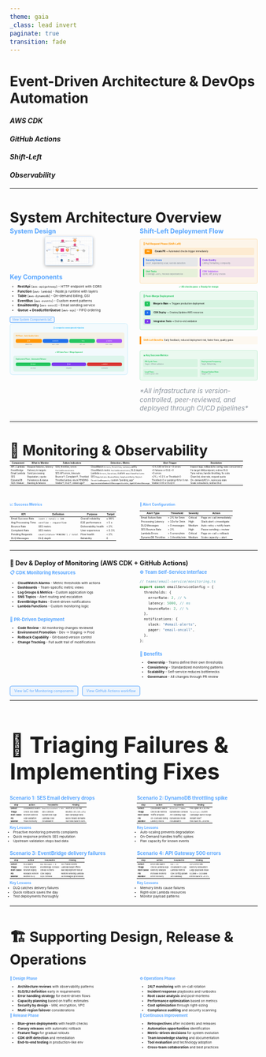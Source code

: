 ```yaml
---
theme: gaia
_class: lead invert
paginate: true
transition: fade
---
```


<meta http-equiv="Cache-Control" content="no-cache, no-store, must-revalidate">
<meta http-equiv="Pragma" content="no-cache">
<meta http-equiv="Expires" content="0">

<script>
// Force refresh when returning to page
window.addEventListener('pageshow', function(event) {
  if (event.persisted) {
    // Page was loaded from cache, force reload
    window.location.reload();
  }
});

// Also handle visibility changes (when tab becomes visible again)
document.addEventListener('visibilitychange', function() {
  if (!document.hidden) {
    // Check if we need to refresh based on navigation timing
    const perfData = performance.getEntriesByType('navigation')[0];
    if (perfData && perfData.type === 'back_forward') {
      window.location.reload();
    }
  }
});
</script>

<style>
section {
  overflow: hidden;
  padding: 1.5rem;
}

section.smaller {
  padding: 1rem;
}

section.smaller h2 {
  font-size: 1.8rem;
  margin-bottom: 0.8rem;
}

section.smaller table {
  margin: 0;
}
</style>

# Event-Driven Architecture & DevOps Automation

#### _AWS CDK_

#### _GitHub Actions_

#### _Shift-Left_

#### _Observability_

---

<!-- _class: invert -->

## System Architecture Overview

<div style="display: grid; grid-template-columns: 1fr 1fr; gap: 1.5rem; font-size: 0.9em;">

<div>
<h3 style="color: #58a6ff; font-size: 0.8rem; margin: 0 0 0.2rem 0;">System Design</h3>

<div style="position: relative;">
  <img id="systemDiagram" src="images/system-design.png" alt="System Design" 
       style="width: 100%; height: auto; cursor: pointer; transition: all 0.3s ease; border-radius: 4px; border: 1px solid rgba(88,166,255,0.2);" 
       onclick="toggleDiagramZoom(this)">
</div>

<style>
  .diagram-zoomed {
    position: fixed !important;
    top: 50% !important;
    left: 50% !important;
    transform: translate(-50%, -50%) !important;
    width: 95vw !important;
    height: auto !important;
    max-height: 95vh !important;
    z-index: 9999 !important;
    background: white !important;
    box-shadow: 0 0 50px rgba(0,0,0,0.8) !important;
    border-radius: 8px !important;
    padding: 15px !important;
  }
  
  .diagram-overlay {
    position: fixed;
    top: 0;
    left: 0;
    width: 100vw;
    height: 100vh;
    background: rgba(0,0,0,0.8);
    z-index: 9998;
  }
</style>

<script>
let isZoomed = false;

function toggleDiagramZoom(img) {
  if (isZoomed) {
    // Close zoom
    img.classList.remove('diagram-zoomed');
    const overlay = document.querySelector('.diagram-overlay');
    if (overlay) {
      overlay.remove();
    }
    img.onclick = function() { toggleDiagramZoom(img); };
    isZoomed = false;
  } else {
    // Open zoom
    const overlay = document.createElement('div');
    overlay.className = 'diagram-overlay';
    document.body.appendChild(overlay);
    img.classList.add('diagram-zoomed');
    
    // Set up close handlers
    overlay.onclick = function() { toggleDiagramZoom(img); };
    img.onclick = function(e) { 
      e.preventDefault();
      e.stopPropagation();
      toggleDiagramZoom(img); 
    };
    
    isZoomed = true;
  }
}
</script>

<h3 style="color: #58a6ff; font-size: 0.8rem; margin: 1rem 0 0.5rem 0;">Key Components</h3>

- **RestApi** (`aws-apigateway`) - HTTP endpoint with CORS
- **Function** (`aws-lambda`) - Node.js runtime with layers
- **Table** (`aws-dynamodb`) - On-demand billing, GSI
- **EventBus** (`aws-events`) - Custom event patterns
- **EmailIdentity** (`aws-sesv2`) - Email sending service
- **Queue + DeadLetterQueue** (`aws-sqs`) - FIFO ordering

<div style="margin-top: 0.3rem;">
  <a href="./code/cdk-system-components.html?v=2025-01-07" style="padding: 2px 4px; border: 1px solid #58a6ff; border-radius: 2px; text-decoration: none; color: #58a6ff; background: rgba(88,166,255,0.1); font-size: 0.45em;">View System Components IaC</a>
</div>

<!-- Pipeline Diagram moved from Dev & Deploy section -->
<div style="margin-top: 0.1rem; padding: 0.4rem; background: rgba(56,189,248,0.05); border-radius: 6px; border: 1px solid rgba(56,189,248,0.2);">
  <div style="font-size: 0.3em; color: #38bdf8; font-weight: bold; margin-bottom: 0.4rem; text-align: center;">🔄 Complete Development Pipeline</div>
  
  <!-- PR Phase -->
  <div style="background: rgba(255,149,0,0.1); border-radius: 4px; padding: 0.3rem; margin-bottom: 0.4rem;">
    <div style="color: #ff9500; font-weight: bold; font-size: 0.25em; margin-bottom: 0.3rem;">PR Phase - Early Quality Gates</div>
    <div style="font-size: 0.22em; line-height: 1.2; display: flex; justify-content: space-between; align-items: center;">
      <div style="text-align: center; flex: 1;">
        <div style="background: #ff9500; color: white; padding: 0.15rem 0.3rem; border-radius: 3px; margin-bottom: 0.2rem; font-size: 0.9em;">🔄 PR</div>
        <div style="color: #7d8590; font-size: 0.8em;">Branch Push</div>
      </div>
      <div style="color: #ff9500; font-weight: bold; font-size: 0.8em;">→</div>
      <div style="text-align: center; flex: 1;">
        <div style="background: #1f6feb; color: white; padding: 0.15rem 0.3rem; border-radius: 3px; margin-bottom: 0.2rem; font-size: 0.9em;">🔒 Security</div>
        <div style="color: #7d8590; font-size: 0.8em;">SAST + Deps</div>
      </div>
      <div style="color: #ff9500; font-weight: bold; font-size: 0.8em;">→</div>
      <div style="text-align: center; flex: 1;">
        <div style="background: #22c55e; color: white; padding: 0.15rem 0.3rem; border-radius: 3px; margin-bottom: 0.2rem; font-size: 0.9em;">✅ Tests</div>
        <div style="color: #7d8590; font-size: 0.8em;">Unit + Lint</div>
      </div>
      <div style="color: #ff9500; font-weight: bold; font-size: 0.8em;">→</div>
      <div style="text-align: center; flex: 1;">
        <div style="background: #a855f7; color: white; padding: 0.15rem 0.3rem; border-radius: 3px; margin-bottom: 0.2rem; font-size: 0.9em;">📋 Review</div>
        <div style="color: #7d8590; font-size: 0.8em;">Peer + Policy</div>
      </div>
    </div>
  </div>
  
  <div style="text-align: center; color: #22c55e; font-weight: bold; font-size: 0.25em; margin: 0.3rem 0;">✅ All Gates Pass → Merge Approved</div>
  
  <!-- Post-Merge Phase -->
  <div style="background: rgba(34,197,94,0.1); border-radius: 4px; padding: 0.3rem;">
    <div style="color: #22c55e; font-weight: bold; font-size: 0.25em; margin-bottom: 0.3rem;">Deployment Phase - Automated Release</div>
    <div style="font-size: 0.22em; line-height: 1.2; display: flex; justify-content: space-between; align-items: center;">
      <div style="text-align: center; flex: 1;">
        <div style="background: #22c55e; color: white; padding: 0.15rem 0.3rem; border-radius: 3px; margin-bottom: 0.2rem; font-size: 0.9em;">🚀 Deploy</div>
        <div style="color: #7d8590; font-size: 0.8em;">CDK Stack</div>
      </div>
      <div style="color: #22c55e; font-weight: bold; font-size: 0.8em;">→</div>
      <div style="text-align: center; flex: 1;">
        <div style="background: #7c3aed; color: white; padding: 0.15rem 0.3rem; border-radius: 3px; margin-bottom: 0.2rem; font-size: 0.9em;">🧪 E2E</div>
        <div style="color: #7d8590; font-size: 0.8em;">Integration</div>
      </div>
      <div style="color: #22c55e; font-weight: bold; font-size: 0.8em;">→</div>
      <div style="text-align: center; flex: 1;">
        <div style="background: #da3633; color: white; padding: 0.15rem 0.3rem; border-radius: 3px; margin-bottom: 0.2rem; font-size: 0.9em;">📊 Monitor</div>
        <div style="color: #7d8590; font-size: 0.8em;">Observability</div>
      </div>
    </div>
  </div>
</div>

</div>

<div>
<h3 style="color: #58a6ff; font-size: 0.8rem; margin: 0 0 0.5rem 0;">Shift-Left Deployment Flow</h3>

<div style="font-size: 0.35em; line-height: 1.3;">

<!-- PR Phase -->
<div style="background: rgba(255,149,0,0.08); border: 1px solid rgba(255,149,0,0.2); border-radius: 4px; padding: 0.4rem; margin: 0.3rem 0;">
  <div style="color: #ff9500; font-weight: bold; margin-bottom: 0.3rem; font-size: 1.1em;">🔄 Pull Request Phase (Shift-Left)</div>
  
  <div style="display: flex; align-items: center; margin: 0.2rem 0; padding: 0.15rem; background: rgba(255,149,0,0.1); border-radius: 3px;">
    <span style="background: #ff9500; color: white; padding: 0.15rem 0.3rem; border-radius: 2px; margin-right: 0.4rem; font-weight: bold; font-size: 0.9em;">PR</span>
    <span><strong>Create PR</strong> → Automated checks trigger immediately</span>
  </div>
  
  <div style="display: grid; grid-template-columns: 1fr 1fr; gap: 0.3rem; margin: 0.3rem 0;">
    <div style="background: rgba(31,111,235,0.1); padding: 0.2rem; border-radius: 2px; border-left: 2px solid #1f6feb;">
      <strong style="color: #1f6feb;">Security Scans</strong><br/>
      <span style="font-size: 0.9em; color: #7d8590;">SAST, dependency scan, secrets detection</span>
    </div>
    <div style="background: rgba(124,58,237,0.1); padding: 0.2rem; border-radius: 2px; border-left: 2px solid #7c3aed;">
      <strong style="color: #7c3aed;">Code Quality</strong><br/>
      <span style="font-size: 0.9em; color: #7d8590;">Linting, formatting, complexity</span>
    </div>
    <div style="background: rgba(34,197,94,0.1); padding: 0.2rem; border-radius: 2px; border-left: 2px solid #22c55e;">
      <strong style="color: #22c55e;">Unit Tests</strong><br/>
      <span style="font-size: 0.9em; color: #7d8590;">Coverage >80%, mocked dependencies</span>
    </div>
    <div style="background: rgba(168,85,247,0.1); padding: 0.2rem; border-radius: 2px; border-left: 2px solid #a855f7;">
      <strong style="color: #a855f7;">CDK Validation</strong><br/>
      <span style="font-size: 0.9em; color: #7d8590;">Synth, diff, policy checks</span>
    </div>
  </div>
</div>

<div style="text-align: center; color: #22c55e; margin: 0.2rem 0; font-weight: bold;">✅ All checks pass → Ready for merge</div>

<!-- Post-Merge Phase -->
<div style="background: rgba(34,197,94,0.08); border: 1px solid rgba(34,197,94,0.2); border-radius: 4px; padding: 0.4rem; margin: 0.3rem 0;">
  <div style="color: #22c55e; font-weight: bold; margin-bottom: 0.3rem; font-size: 1.1em;">🚀 Post-Merge Deployment</div>

  <div style="display: flex; align-items: center; margin: 0.2rem 0; padding: 0.15rem; background: rgba(34,197,94,0.1); border-radius: 3px;">
    <span style="background: #22c55e; color: white; padding: 0.15rem 0.3rem; border-radius: 2px; margin-right: 0.4rem; font-weight: bold; font-size: 0.9em;">1</span>
    <span><strong>Merge to Main</strong> → Triggers production deployment</span>
  </div>

  <div style="display: flex; align-items: center; margin: 0.2rem 0; padding: 0.15rem; background: rgba(34,197,94,0.1); border-radius: 3px;">
    <span style="background: #1f6feb; color: white; padding: 0.15rem 0.3rem; border-radius: 2px; margin-right: 0.4rem; font-weight: bold; font-size: 0.9em;">2</span>
    <span><strong>CDK Deploy</strong> → Creates/Updates AWS resources</span>
  </div>

  <div style="display: flex; align-items: center; margin: 0.2rem 0; padding: 0.15rem; background: rgba(34,197,94,0.1); border-radius: 3px;">
    <span style="background: #7c3aed; color: white; padding: 0.15rem 0.3rem; border-radius: 2px; margin-right: 0.4rem; font-weight: bold; font-size: 0.9em;">3</span>
    <span><strong>Integration Tests</strong> → End-to-end validation</span>
  </div>
</div>

<div style="margin-top: 0.8rem; padding: 0.3rem; border-left: 3px solid #ff9500; background: rgba(255,149,0,0.05);">
  <strong style="color: #ff9500;">Shift-Left Benefits:</strong> Early feedback, reduced deployment risk, faster fixes, quality gates
</div>

<!-- Key Metrics & Success Indicators -->
<div style="margin-top: 0.8rem; padding: 0.4rem; background: rgba(34,197,94,0.08); border-radius: 4px; border: 1px solid rgba(34,197,94,0.2);">
  <div style="color: #22c55e; font-weight: bold; margin-bottom: 0.3rem; font-size: 1em;">📊 Key Success Metrics</div>
  <div style="display: grid; grid-template-columns: 1fr 1fr; gap: 0.3rem; font-size: 0.8em; line-height: 1.2;">
    <div style="padding: 0.2rem; background: rgba(34,197,94,0.1); border-radius: 2px;">
      <strong style="color: #22c55e;">PR Cycle Time:</strong><br/>
      <span style="color: #7d8590; font-size: 0.9em;">Target: <60min validation</span>
    </div>
    <div style="padding: 0.2rem; background: rgba(34,197,94,0.1); border-radius: 2px;">
      <strong style="color: #22c55e;">Deployment Frequency:</strong><br/>
      <span style="color: #7d8590; font-size: 0.9em;">Target: Multiple/day</span>
    </div>
    <div style="padding: 0.2rem; background: rgba(34,197,94,0.1); border-radius: 2px;">
      <strong style="color: #22c55e;">Lead Time:</strong><br/>
      <span style="color: #7d8590; font-size: 0.9em;">Code to prod <4hr</span>
    </div>
    <div style="padding: 0.2rem; background: rgba(34,197,94,0.1); border-radius: 2px;">
      <strong style="color: #22c55e;">Change Failure Rate:</strong><br/>
      <span style="color: #7d8590; font-size: 0.9em;">Target: <2%</span>
    </div>
  </div>
</div>

<p style="font-size: 0.84rem; color: #8b949e; font-style: italic; margin: 0.8rem 0 0.2rem 0;">*All infrastructure is version-controlled, peer-reviewed, and deployed through CI/CD pipelines*</p>

</div>
</div>

</div>

<style scoped>
h2 {
  font-size: 1.8rem;
  margin-bottom: 0.2rem;
}

h3 {
  font-size: 0.8rem;
  color: #58a6ff;
  margin: 0.1rem 0 0.05rem 0;
}

ul {
  font-size: 0.42rem;
  line-height: 1.1;
  margin: 0.05rem 0 0.1rem 0;
  padding-left: 0.8rem;
}

ul li {
  margin: 0.05rem 0;
}

img {
  max-width: 40%;
  max-height: 25vh;
  height: auto;
  margin: 0.1rem auto 0.1rem auto;
  display: block;
  border-radius: 6px;
  border: 1px solid rgba(88,166,255,0.2);
  box-shadow: 0 2px 6px rgba(0,0,0,0.3);
}
</style>

---

<!-- _class: invert smaller -->

## 📡 Monitoring & Observability

<div style="font-size:0.315em;">

| **Component** | **What to Monitor**        | **Failure Indicators**          | **Detection / Metric**                                     | **Alert Trigger**                  | **Resolution**                                       |
| ------------- | -------------------------- | ------------------------------- | ---------------------------------------------------------- | ---------------------------------- | ---------------------------------------------------- |
| API / Lambda  | Request failures / latency | 5XX, throttles, errors          | CloudWatch `Errors`, `Throttles`, `Latency` (p95)          | >1% 5XX in 5m or >3 errors         | Inspect logs; rollback/fix config; raise concurrency |
| EventBridge   | Delivery to targets        | `FailedInvocations`             | CloudWatch metric `FailedInvocations`; DLQ depth           | >0 failures or DLQ >0              | Fix target IAM/endpoint; redrive DLQ                 |
| Email Lambda  | Send processing            | SES API errors, timeouts        | Lambda `Errors`, `Duration`; custom `emailSendFailures`    | >0 errors                          | Tune retries; handle throttling; fix code            |
| SES           | Reputation / quota         | Bounce↑, Complaint↑, Throttled  | SES `Reputation.BounceRate`, `ComplaintRate`, `Reject`     | >2% / >0.1% or Throttled>0         | Clean list; slow rate; request quota                 |
| DynamoDB      | Persistence & status       | Throttled writes; stuck PENDING | `ThrottledRequests`; custom “pending_age”                  | Throttled>0 or pending>N for X min | On-demand/RCU+; reprocess stale                      |
| SQS (Status)  | Backlog & failures         | Visible↑; DLQ↑; oldest age↑     | `ApproximateNumberOfMessagesVisible`, `AgeOfOldestMessage` | Visible>100 or DLQ>0               | Scale consumers; redrive DLQ                         |

</div>

<div style="margin-top: 2rem; display: grid; grid-template-columns: 1fr 1fr; gap: 1.5rem;">

<div>
<h3 style="font-size: 50%;">📈 Success Metrics</h3>

<div style="font-size:0.364em;">

| **KPI**             | **Definition**                    | **Purpose**           | **Target** |
| ------------------- | --------------------------------- | --------------------- | ---------- |
| Email Success Rate  | `(sent / total) × 100`            | Overall reliability   | ≥ 98%      |
| Avg Processing Time | `sentTime − requestTime`          | E2E performance       | < 5 s      |
| Bounce Rate         | SES metric                        | Deliverability health | < 2%       |
| Complaint Rate      | SES metric                        | User experience       | < 0.1%     |
| Pending Requests    | `count(status='PENDING') / total` | Flow health           | < 2%       |
| DLQ Messages        | DLQ depth                         | Reliability           | 0          |

</div>
</div>

<div>
<h3 style="font-size: 50%;">🚨 Alert Configuration</h3>

<div style="font-size:0.364em;">

| **Alert Type**     | **Threshold**    | **Severity** | **Action**                |
| ------------------ | ---------------- | ------------ | ------------------------- |
| Email Failure Rate | > 2% for 5min    | Critical     | Page on-call immediately  |
| Processing Latency | > 10s for 3min   | High         | Slack alert + investigate |
| DLQ Messages       | > 0 messages     | Medium       | Auto-retry + notify team  |
| SES Bounce Rate    | > 2%             | High         | Pause sending + review    |
| Lambda Errors      | > 5 errors/min   | Critical     | Page on-call + rollback   |
| DynamoDB Throttles | > 1 throttle/min | Medium       | Scale capacity + alert    |

</div>
</div>

</div>

</div>

<!-- _class: invert -->

---

<!-- _class: invert -->

<h2 style="font-size: 91%;">🧩 Dev & Deploy of Monitoring (AWS CDK + GitHub Actions)</h2>

<div style="display: grid; grid-template-columns: 1fr 1fr; gap: 1.5rem; font-size: 0.6em;">

<div>
<h3 style="color: #58a6ff; margin-bottom: 0.5rem;">📋 CDK Monitoring Resources</h3>

- **CloudWatch Alarms** - Metric thresholds with actions
- **Dashboards** - Team-specific metric views
- **Log Groups & Metrics** - Custom application logs
- **SNS Topics** - Alert routing and escalation
- **EventBridge Rules** - Event-driven notifications
- **Lambda Functions** - Custom monitoring logic

<h3 style="color: #58a6ff; margin: 1rem 0 0.5rem 0;">🔄 PR-Driven Deployment</h3>

- **Code Review** - All monitoring changes reviewed
- **Environment Promotion** - Dev → Staging → Prod
- **Rollback Capability** - Git-based version control
- **Change Tracking** - Full audit trail of modifications
</div>

<div>
<h3 style="color: #58a6ff; margin-bottom: 0.5rem;">⚙️ Team Self-Service Interface</h3>

```typescript
// teams/email-service/monitoring.ts
export const emailServiceConfig = {
  thresholds: {
    errorRate: 2, // %
    latency: 5000, // ms
    bounceRate: 2, // %
  },
  notifications: {
    slack: "#email-alerts",
    pager: "email-oncall",
  },
};
```

<h3 style="color: #58a6ff; margin: 1rem 0 0.5rem 0;">🎯 Benefits</h3>

- **Ownership** - Teams define their own thresholds
- **Consistency** - Standardized monitoring patterns
- **Scalability** - Self-service reduces bottlenecks
- **Governance** - All changes through PR review
</div>

</div>

<div style="margin-top:1.2rem; font-size: 50%;">
  <a href="./code/cdk-monitoring.html" style="padding:5px 8px;border:1px solid #58a6ff;border-radius:4px;text-decoration:none;color:#58a6ff;background:rgba(88,166,255,0.1);">View IaC for Monitoring components</a>
  &nbsp;&nbsp;
  <a href="./code/gha-monitoring.html" style="padding:5px 8px;border:1px solid #58a6ff;border-radius:4px;text-decoration:none;color:#58a6ff;background:rgba(88,166,255,0.1);">View GitHub Actions workflow</a>
</div>

---

<!-- _class: invert smaller -->

<h2 style="font-size: 2.8rem !important; margin-bottom: 1.2rem !important;">🔧 Triaging Failures & Implementing Fixes</h2>

<div style="display: grid; grid-template-columns: 1fr 1fr; gap: 0.8rem; font-size: 0.28em; margin-top: 0.8rem;">

<div>
<h3 style="font-size: 2.5em !important; margin-bottom: 0.3em !important; color: #58a6ff;"><strong>Scenario 1</strong>: SES Email delivery drops</h3>

| **Step**       | **Action**       | **Tool/Metric**          | **Finding**           |
| -------------- | ---------------- | ------------------------ | --------------------- |
| **Detect**     | CloudWatch alarm | `EmailSuccessRate < 95%` | Alert at 10:30 AM     |
| **Triage**     | Check SES stats  | SES Console              | Bounce: 8% (vs <2%)   |
| **Root Cause** | Review batches   | DynamoDB logs            | Bad campaign data     |
| **Fix**        | Add validation   | Lambda code              | Block invalid domains |
| **Monitor**    | Track recovery   | CloudWatch               | Success back to 98%   |

<h4 style="font-size: 1.8em !important; margin: 0.5em 0 0.2em 0 !important; color: #58a6ff;"><strong>Key Lessons</strong></h4>
<ul style="margin: 0; padding-left: 1em; line-height: 1.2;">
<li>Proactive monitoring prevents complaints</li>
<li>Quick response protects SES reputation</li>
<li>Upstream validation stops bad data</li>
</ul>
</div>

<div>
<h3 style="font-size: 2.5em !important; margin-bottom: 0.3em !important; color: #58a6ff;"><strong>Scenario 2</strong>: DynamoDB throttling spike</h3>

| **Step**       | **Action**        | **Tool/Metric**    | **Finding**           |
| -------------- | ----------------- | ------------------ | --------------------- |
| **Detect**     | CloudWatch alarm  | `Duration > 500ms` | P95 spike at 3:30 PM  |
| **Triage**     | Check DB metrics  | DynamoDB Console   | `Throttled` = 15/min  |
| **Root Cause** | Traffic analysis  | API Gateway logs   | Campaign launch surge |
| **Fix**        | On-Demand billing | DynamoDB mode      | Instant relief        |
| **Monitor**    | Latency check     | CloudWatch         | P95 back to <200ms    |

<h4 style="font-size: 1.8em !important; margin: 0.5em 0 0.2em 0 !important; color: #58a6ff;"><strong>Key Lessons</strong></h4>
<ul style="margin: 0; padding-left: 1em; line-height: 1.2;">
<li>Auto-scaling prevents degradation</li>
<li>On-Demand handles traffic spikes</li>
<li>Plan capacity for known events</li>
</ul>
</div>

<div>
<h3 style="font-size: 2.5em !important; margin-bottom: 0.3em !important; color: #58a6ff;"><strong>Scenario 3</strong>: EventBridge delivery failures</h3>

| **Step**       | **Action**       | **Tool/Metric**     | **Finding**            |
| -------------- | ---------------- | ------------------- | ---------------------- |
| **Detect**     | DLQ alarm        | `DLQ Messages > 0`  | 50+ failed events      |
| **Triage**     | Check targets    | EventBridge Console | Lambda target offline  |
| **Root Cause** | Review deploy    | GitHub Actions      | Bad deployment rollout |
| **Fix**        | Rollback version | CDK deploy          | Restore working Lambda |
| **Monitor**    | Redrive DLQ      | SQS Console         | All messages processed |

<h4 style="font-size: 1.8em !important; margin: 0.5em 0 0.2em 0 !important; color: #58a6ff;"><strong>Key Lessons</strong></h4>
<ul style="margin: 0; padding-left: 1em; line-height: 1.2;">
<li>DLQ catches delivery failures</li>
<li>Quick rollback saves the day</li>
<li>Test deployments thoroughly</li>
</ul>
</div>

<div>
<h3 style="font-size: 2.5em !important; margin-bottom: 0.3em !important; color: #58a6ff;"><strong>Scenario 4</strong>: API Gateway 500 errors</h3>

| **Step**       | **Action**        | **Tool/Metric**   | **Finding**          |
| -------------- | ----------------- | ----------------- | -------------------- |
| **Detect**     | Error rate alarm  | `5XX > 1%`        | 15% error rate       |
| **Triage**     | Check Lambda logs | CloudWatch Logs   | Memory exhaustion    |
| **Root Cause** | Memory analysis   | Lambda metrics    | Large payloads issue |
| **Fix**        | Increase memory   | CDK config update | 512MB → 1024MB       |
| **Monitor**    | Error recovery    | API Gateway       | Errors back to <0.1% |

<h4 style="font-size: 1.8em !important; margin: 0.5em 0 0.2em 0 !important; color: #58a6ff;"><strong>Key Lessons</strong></h4>
<ul style="margin: 0; padding-left: 1em; line-height: 1.2;">
<li>Memory limits cause failures</li>
<li>Right-size Lambda resources</li>
<li>Monitor payload patterns</li>
</ul>
</div>

</div>

---

<!-- _class: invert -->

## 🏗️ Supporting Design, Release & Operations

<div style="display: grid; grid-template-columns: 1fr 1fr; gap: 1.5rem; font-size: 0.48em; margin-top: 1rem;">

<div>

### **🎨 Design Phase**

- **Architecture reviews** with observability patterns
- **SLO/SLI definition** early in requirements
- **Error handling strategy** for event-driven flows
- **Capacity planning** based on traffic estimates
- **Security by design** - IAM, encryption, VPC
- **Multi-region failover** considerations

### **🚀 Release Phase**

- **Blue-green deployments** with health checks
- **Canary releases** with automatic rollback
- **Feature flags** for gradual rollouts
- **CDK drift detection** and remediation
- **End-to-end testing** in production-like env
</div>

<div>

### **⚙️ Operations Phase**

- **24/7 monitoring** with on-call rotation
- **Incident response** playbooks and runbooks
- **Root cause analysis** and post-mortems
- **Performance optimization** based on metrics
- **Cost optimization** through right-sizing
- **Compliance auditing** and security scanning

### **🔄 Continuous Improvement**

- **Retrospectives** after incidents and releases
- **Automation opportunities** identification
- **Metric-driven decisions** for system evolution
- **Team knowledge sharing** and documentation
- **Tool evaluation** and technology adoption
- **Cross-team collaboration** and best practices
</div>

</div>

<style scoped>
h3 {
  color: #58a6ff;
  font-size: 1.1em;
  margin-bottom: 0.5rem;
}

ul {
  margin: 0;
  padding-left: 1rem;
  line-height: 1.3;
}

li {
  margin-bottom: 0.2rem;
}
</style>
